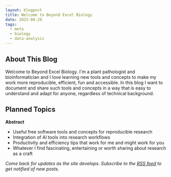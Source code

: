 ```yaml
---
layout: blogpost
title: Welcome to Beyond Excel Biology
date: 2025-08-29
tags:
  - meta
  - biology
  - data-analysis
---
```


## About This Blog

Welcome to Beyond Excel Biology. I'm a plant pathologist and bioinformatician and I love learning new tools and concepts to make my work more reproducible, efficient, fun and accessible. In this blog I want to document and share such tools and concepts in a way that is easy to understand and adapt for anyone, regardless of technical background.

<!--more-->
## Planned Topics
**Abstract**
- Useful free software tools and concepts for reproducible research
- Integration of AI tools into research workflows
- Productivity and efficiency tips that work for me and might work for you
- Whatever I find fascinating, entertaining or worth sharing about research as a craft

*Come back for updates as the site develops. Subscribe to the [RSS feed](https://simeross.github.io/Beyond-Excel-Biology/feed.xml) to get notified of new posts.*